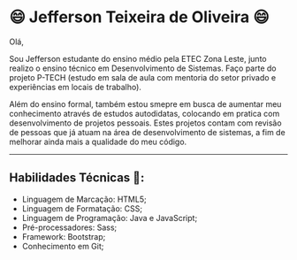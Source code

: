 # :smile: Jefferson Teixeira de Oliveira :smile:

Olá,

Sou Jefferson estudante do ensino médio pela ETEC Zona Leste, junto realizo o ensino técnico em Desenvolvimento de Sistemas. Faço parte do projeto P-TECH (estudo em sala de aula com mentoria do setor privado e experiências em locais de trabalho).

Além do ensino formal, também estou smepre em busca de aumentar meu conhecimento através de estudos autodidatas, colocando em pratica com desenvolvimento de projetos pessoais. Estes projetos contam com revisão de pessoas que já atuam na área de desenvolvimento de sistemas, a fim de melhorar ainda mais a qualidade do meu código.

------------


## Habilidades Técnicas 🤔:
- Linguagem de Marcação: HTML5;
- Linguagem de Formatação: CSS;
- Linguagem de Programação: Java e JavaScript;
- Pré-processadores: Sass;
- Framework: Bootstrap;
- Conhecimento em Git;
